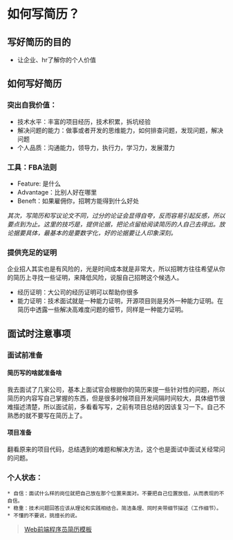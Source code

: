 # 如何写简历？

## 写好简历的目的
* 让企业、hr了解你的个人价值
## 如何写好简历
### 突出自我价值：
  * 技术水平：丰富的项目经历，技术积累，拆坑经验
  * 解决问题的能力：做事或者开发的思维能力，如何排查问题，发现问题，解决问题
  * 个人品质：沟通能力，领导力，执行力，学习力，发展潜力
### 工具：FBA法则
  * Feature: 是什么
  * Advantage：比别人好在哪里
  * Beneft：如果雇佣你，招聘方能得到什么好处
  
  *其次，写简历和写议论文不同，过分的论证会显得自夸，反而容易引起反感，所以要点到为止。这里的技巧是，提供论据，把论点留给阅读简历的人自己去得出。放论据要具体，最基本的是要数字化，好的论据要让人印象深刻。* 

### 提供充足的证明
企业招人其实也是有风险的，光是时间成本就是非常大，所以招聘方往往希望从你的简历上寻找一些证明，来降低风险，说服自己招聘这个候选人。

* 经历证明：大公司的经历证明可以帮助你很多
* 能力证明：技术面试就是一种能力证明，开源项目则是另外一种能力证明。在简历中透露一些解决高难度问题的细节，同样是一种能力证明。

## 面试时注意事项
### 面试前准备
#### 简历写的啥就准备啥
我去面试了几家公司，基本上面试官会根据你的简历来提一些针对性的问题，所以简历的内容写自己掌握的东西，但是很多时候项目开发间隔时间较大，具体细节很难描述清楚，所以面试前，多看看写写，之前有项目总结的因该复习一下。自己不熟悉的就不要写在简历上了。
#### 项目准备
翻看原来的项目代码，总结遇到的难题和解决方法，这个也是面试中面试关经常问的问题。

### 个人状态：
    * 自信：面试什么样的岗位就把自己放在那个位置来面对。不要把自己位置放低，从而表现的不自信。
    * 稳重：技术问题回答应该从理论和实践相结合。简洁条理、同时夹带细节描述（工作细节）。
    * 不懂的不要说，挑擅长的说。
  
> [Web前端程序员简历模板](https://github.com/geekcompany/ResumeSample/blob/master/web.md)